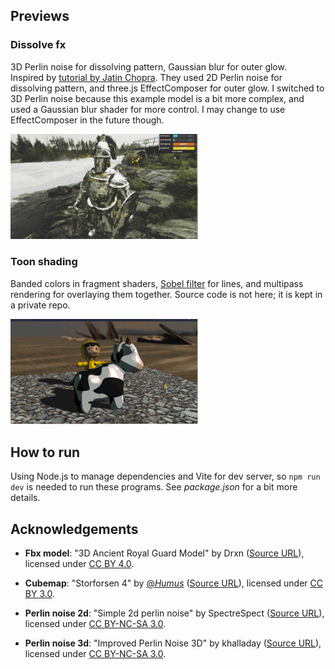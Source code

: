## Previews

### Dissolve fx

3D Perlin noise for dissolving pattern, Gaussian blur for outer glow.  
Inspired by [tutorial by Jatin Chopra](https://tympanus.net/codrops/2025/02/17/implementing-a-dissolve-effect-with-shaders-and-particles-in-three-js/). They used 2D Perlin noise for dissolving pattern, and three.js EffectComposer for outer glow. I switched to 3D Perlin noise because this example model is a bit more complex, and used a Gaussian blur shader for more control. I may change to use EffectComposer in the future though.

<img alt="Toon shading demo" src="./assets/disolve.gif" width="300">


### Toon shading

Banded colors in fragment shaders, [Sobel filter](https://en.wikipedia.org/wiki/Sobel_operator) for lines, and multipass rendering for overlaying them together. Source code is not here; it is kept in a private repo.

<img alt="Toon shading demo" src="./assets/toon-shading.gif" width="300">

## How to run

Using Node.js to manage dependencies and Vite for dev server, so `npm run dev` is needed to run these programs. See *package.json* for a bit more details.

## Acknowledgements

- **Fbx model**: "3D Ancient Royal Guard Model" by Drxn ([Source URL](https://sketchfab.com/3d-models/3d-ancient-royal-guard-model-d86879cf6cc8444080f3588f7993bb5a)), licensed under [CC BY 4.0](https://creativecommons.org/licenses/by/4.0/).

- **Cubemap**: "Storforsen 4" by [@_Humus_](https://x.com/_Humus_) ([Source URL](https://www.humus.name/index.php?page=Textures)), licensed under [CC BY 3.0](https://creativecommons.org/licenses/by/3.0/).

- **Perlin noise 2d**: "Simple 2d perlin noise" by SpectreSpect ([Source URL](https://www.shadertoy.com/view/DsK3W1)), licensed under [CC BY-NC-SA 3.0](https://creativecommons.org/licenses/by-nc-sa/3.0/deed.en).

- **Perlin noise 3d**: "Improved Perlin Noise 3D" by khalladay ([Source URL](https://www.shadertoy.com/view/NsfSz8)), licensed under [CC BY-NC-SA 3.0](https://creativecommons.org/licenses/by-nc-sa/3.0/deed.en).
